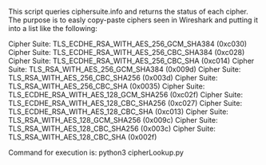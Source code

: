 This script queries ciphersuite.info and returns the status of each cipher.
The purpose is to easly copy-paste ciphers seen in Wireshark and putting it into a list like the following:

Cipher Suite: TLS_ECDHE_RSA_WITH_AES_256_GCM_SHA384 (0xc030)
Cipher Suite: TLS_ECDHE_RSA_WITH_AES_256_CBC_SHA384 (0xc028)
Cipher Suite: TLS_ECDHE_RSA_WITH_AES_256_CBC_SHA (0xc014)
Cipher Suite: TLS_RSA_WITH_AES_256_GCM_SHA384 (0x009d)
Cipher Suite: TLS_RSA_WITH_AES_256_CBC_SHA256 (0x003d)
Cipher Suite: TLS_RSA_WITH_AES_256_CBC_SHA (0x0035)
Cipher Suite: TLS_ECDHE_RSA_WITH_AES_128_GCM_SHA256 (0xc02f)
Cipher Suite: TLS_ECDHE_RSA_WITH_AES_128_CBC_SHA256 (0xc027)
Cipher Suite: TLS_ECDHE_RSA_WITH_AES_128_CBC_SHA (0xc013)
Cipher Suite: TLS_RSA_WITH_AES_128_GCM_SHA256 (0x009c)
Cipher Suite: TLS_RSA_WITH_AES_128_CBC_SHA256 (0x003c)
Cipher Suite: TLS_RSA_WITH_AES_128_CBC_SHA (0x002f)

Command for execution is:
python3 cipherLookup.py <file-with-ciphers>
